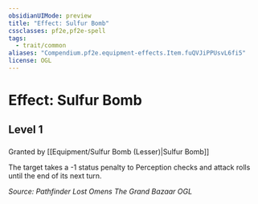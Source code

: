 ```yaml
---
obsidianUIMode: preview
title: "Effect: Sulfur Bomb"
cssclasses: pf2e,pf2e-spell
tags:
  - trait/common
aliases: "Compendium.pf2e.equipment-effects.Item.fuQVJiPPUsvL6fi5"
license: OGL
---
```

# Effect: Sulfur Bomb
## Level 1
### 






Granted by [[Equipment/Sulfur Bomb (Lesser)|Sulfur Bomb]]

The target takes a -1 status penalty to Perception checks and attack rolls until the end of its next turn.

*Source: Pathfinder Lost Omens The Grand Bazaar*
*OGL*
